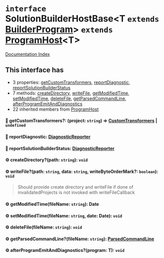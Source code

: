 # `interface` SolutionBuilderHostBase\<T `extends` [BuilderProgram](../interface.BuilderProgram/README.md)> `extends` [ProgramHost](../interface.ProgramHost/README.md)\<T>

[Documentation Index](../README.md)

## This interface has

- 3 properties:
[getCustomTransformers](#-getcustomtransformers-project-string--customtransformers--undefined),
[reportDiagnostic](#-reportdiagnostic-diagnosticreporter),
[reportSolutionBuilderStatus](#-reportsolutionbuilderstatus-diagnosticreporter)
- 7 methods:
[createDirectory](#-createdirectorypath-string-void),
[writeFile](#-writefilepath-string-data-string-writebyteordermark-boolean-void),
[getModifiedTime](#-getmodifiedtimefilename-string-date),
[setModifiedTime](#-setmodifiedtimefilename-string-date-date-void),
[deleteFile](#-deletefilefilename-string-void),
[getParsedCommandLine](#-getparsedcommandlinefilename-string-parsedcommandline),
[afterProgramEmitAndDiagnostics](#-afterprogramemitanddiagnosticsprogram-t-void)
- 22 inherited members from [ProgramHost](../interface.ProgramHost/README.md)


#### 📄 getCustomTransformers?: (project: `string`) => [CustomTransformers](../interface.CustomTransformers/README.md) | `undefined`



#### 📄 reportDiagnostic: [DiagnosticReporter](../type.DiagnosticReporter/README.md)



#### 📄 reportSolutionBuilderStatus: [DiagnosticReporter](../type.DiagnosticReporter/README.md)



#### ⚙ createDirectory?(path: `string`): `void`



#### ⚙ writeFile?(path: `string`, data: `string`, writeByteOrderMark?: `boolean`): `void`

> Should provide create directory and writeFile if done of invalidatedProjects is not invoked with
> writeFileCallback



#### ⚙ getModifiedTime(fileName: `string`): Date



#### ⚙ setModifiedTime(fileName: `string`, date: Date): `void`



#### ⚙ deleteFile(fileName: `string`): `void`



#### ⚙ getParsedCommandLine?(fileName: `string`): [ParsedCommandLine](../interface.ParsedCommandLine/README.md)



#### ⚙ afterProgramEmitAndDiagnostics?(program: T): `void`



